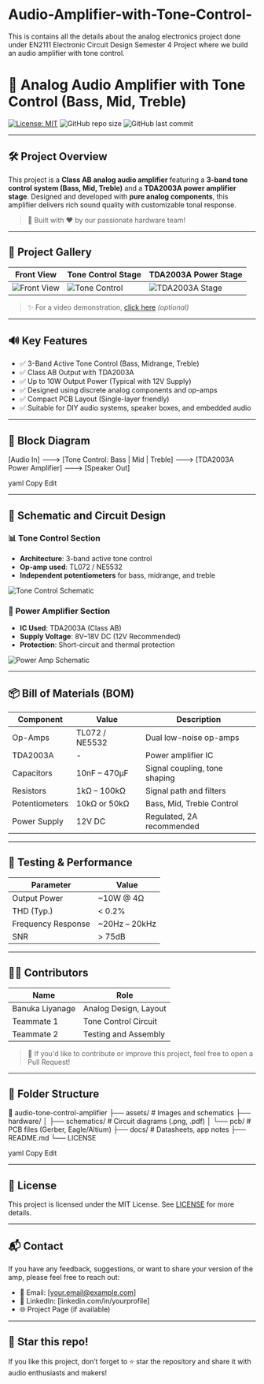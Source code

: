 # Audio-Amplifier-with-Tone-Control-
This is contains all the details about the analog electronics project done under EN2111 Electronic Circuit Design Semester 4 Project  where we build an audio amplifier with tone control.

# 🎵 Analog Audio Amplifier with Tone Control (Bass, Mid, Treble)

[![License: MIT](https://img.shields.io/badge/License-MIT-blue.svg)](LICENSE)
![GitHub repo size](https://img.shields.io/github/repo-size/your-username/audio-tone-control-amplifier)
![GitHub last commit](https://img.shields.io/github/last-commit/your-username/audio-tone-control-amplifier)

---

## 🛠️ Project Overview

This project is a **Class AB analog audio amplifier** featuring a **3-band tone control system (Bass, Mid, Treble)** and a **TDA2003A power amplifier stage**. Designed and developed with **pure analog components**, this amplifier delivers rich sound quality with customizable tonal response.

> 🚧 Built with ❤️ by our passionate hardware team!

---

## 📸 Project Gallery

| Front View | Tone Control Stage | TDA2003A Power Stage |
|------------|--------------------|----------------------|
| ![Front View](assets/front_view.jpg) | ![Tone Control](assets/tone_control.jpg) | ![TDA2003A Stage](assets/power_stage.jpg) |

> ✨ For a video demonstration, [click here](https://your-youtube-demo-link.com) *(optional)*

---

## 🔊 Key Features

- ✅ 3-Band Active Tone Control (Bass, Midrange, Treble)
- ✅ Class AB Output with TDA2003A
- ✅ Up to 10W Output Power (Typical with 12V Supply)
- ✅ Designed using discrete analog components and op-amps
- ✅ Compact PCB Layout (Single-layer friendly)
- ✅ Suitable for DIY audio systems, speaker boxes, and embedded audio

---

## 🧩 Block Diagram

[Audio In] ---> [Tone Control: Bass | Mid | Treble] ---> [TDA2003A Power Amplifier] ---> [Speaker Out]

yaml
Copy
Edit

---

## 📐 Schematic and Circuit Design

### 📊 Tone Control Section

- **Architecture**: 3-band active tone control
- **Op-amp used**: TL072 / NE5532
- **Independent potentiometers** for bass, midrange, and treble

![Tone Control Schematic](assets/tone_control_schematic.png)

### 🔋 Power Amplifier Section

- **IC Used**: TDA2003A (Class AB)
- **Supply Voltage**: 8V–18V DC (12V Recommended)
- **Protection**: Short-circuit and thermal protection

![Power Amp Schematic](assets/power_amp_schematic.png)

---

## 📦 Bill of Materials (BOM)

| Component       | Value               | Description                        |
|----------------|---------------------|------------------------------------|
| Op-Amps         | TL072 / NE5532      | Dual low-noise op-amps             |
| TDA2003A        | -                   | Power amplifier IC                 |
| Capacitors      | 10nF – 470µF        | Signal coupling, tone shaping      |
| Resistors       | 1kΩ – 100kΩ         | Signal path and filters            |
| Potentiometers  | 10kΩ or 50kΩ        | Bass, Mid, Treble Control          |
| Power Supply    | 12V DC              | Regulated, 2A recommended          |

---

## 🧪 Testing & Performance

| Parameter          | Value               |
|-------------------|---------------------|
| Output Power       | ~10W @ 4Ω           |
| THD (Typ.)         | < 0.2%              |
| Frequency Response | ~20Hz – 20kHz       |
| SNR                | > 75dB              |

---

## 🧑‍💻 Contributors

| Name              | Role                  |
|-------------------|-----------------------|
| Banuka Liyanage   | Analog Design, Layout |
| Teammate 1        | Tone Control Circuit  |
| Teammate 2        | Testing and Assembly  |

> 👥 If you'd like to contribute or improve this project, feel free to open a Pull Request!

---

## 📁 Folder Structure

📂 audio-tone-control-amplifier
├── assets/ # Images and schematics
├── hardware/
│ ├── schematics/ # Circuit diagrams (.png, .pdf)
│ └── pcb/ # PCB files (Gerber, Eagle/Altium)
├── docs/ # Datasheets, app notes
├── README.md
└── LICENSE

yaml
Copy
Edit

---

## 📄 License

This project is licensed under the MIT License. See [LICENSE](LICENSE) for more details.

---

## 📬 Contact

If you have any feedback, suggestions, or want to share your version of the amp, please feel free to reach out:

- 📧 Email: [your.email@example.com]
- 🔗 LinkedIn: [linkedin.com/in/yourprofile]
- 🌐 Project Page (if available)

---

## 🌟 Star this repo!

If you like this project, don’t forget to ⭐ star the repository and share it with audio enthusiasts and makers!
